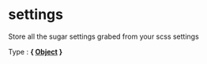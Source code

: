 # settings

Store all the sugar settings grabed from your scss settings

Type : **{ [Object](https://developer.mozilla.org/fr/docs/Web/JavaScript/Reference/Objets_globaux/Object) }**
